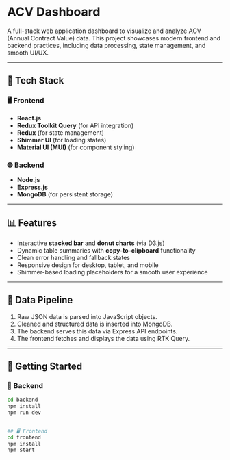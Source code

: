 # ACV Dashboard

A full-stack web application dashboard to visualize and analyze ACV (Annual Contract Value) data. This project showcases modern frontend and backend practices, including data processing, state management, and smooth UI/UX.

---

## 🔧 Tech Stack

### 🖥 Frontend
- **React.js**
- **Redux Toolkit Query** (for API integration)
- **Redux** (for state management)
- **Shimmer UI** (for loading states)
- **Material UI (MUI)** (for component styling)

### 🌐 Backend
- **Node.js**
- **Express.js**
- **MongoDB** (for persistent storage)

---

## 📊 Features

- Interactive **stacked bar** and **donut charts** (via D3.js)
- Dynamic table summaries with **copy-to-clipboard** functionality
- Clean error handling and fallback states
- Responsive design for desktop, tablet, and mobile
- Shimmer-based loading placeholders for a smooth user experience

---

## 📁 Data Pipeline

1. Raw JSON data is parsed into JavaScript objects.
2. Cleaned and structured data is inserted into MongoDB.
3. The backend serves this data via Express API endpoints.
4. The frontend fetches and displays the data using RTK Query.

---

## 🚀 Getting Started

### 🔌 Backend

```bash
cd backend
npm install
npm run dev


## 🖥 Frontend
cd frontend
npm install
npm start
